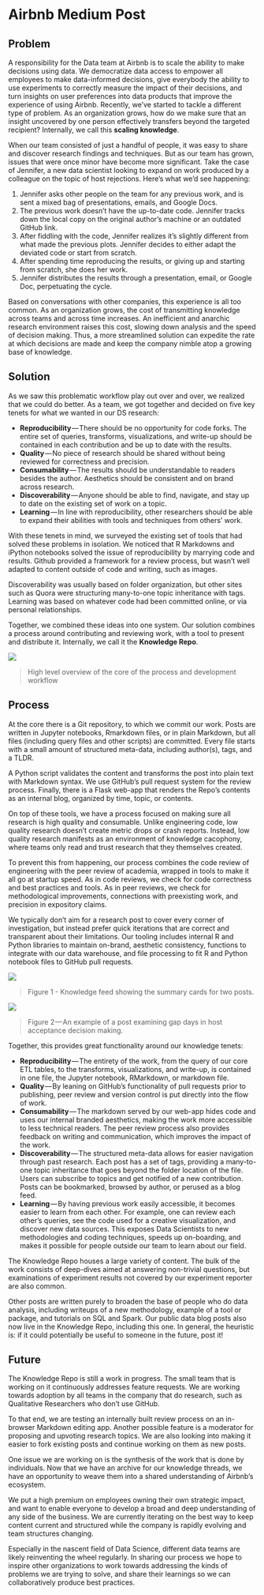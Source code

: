 # Airbnb Medium Post

## Problem

A responsibility for the Data team at Airbnb is to scale the ability to make decisions using data. We democratize data access to empower all employees to make data-informed decisions, give everybody the ability to use experiments to correctly measure the impact of their decisions, and turn insights on user preferences into data products that improve the experience of using Airbnb. Recently, we’ve started to tackle a different type of problem. As an organization grows, how do we make sure that an insight uncovered by one person effectively transfers beyond the targeted recipient? Internally, we call this **scaling knowledge**.

When our team consisted of just a handful of people, it was easy to share and discover research findings and techniques. But as our team has grown, issues that were once minor have become more significant. Take the case of Jennifer, a new data scientist looking to expand on work produced by a colleague on the topic of host rejections. Here’s what we’d see happening:

1.  Jennifer asks other people on the team for any previous work, and is sent a mixed bag of presentations, emails, and Google Docs.
2.  The previous work doesn’t have the up-to-date code. Jennifer tracks down the local copy on the original author’s machine or an outdated GitHub link.
3.  After fiddling with the code, Jennifer realizes it’s slightly different from what made the previous plots. Jennifer decides to either adapt the deviated code or start from scratch.
4.  After spending time reproducing the results, or giving up and starting from scratch, she does her work.
5.  Jennifer distributes the results through a presentation, email, or Google Doc, perpetuating the cycle.

Based on conversations with other companies, this experience is all too common. As an organization grows, the cost of transmitting knowledge across teams and across time increases. An inefficient and anarchic research environment raises this cost, slowing down analysis and the speed of decision making. Thus, a more streamlined solution can expedite the rate at which decisions are made and keep the company nimble atop a growing base of knowledge.

## Solution

As we saw this problematic workflow play out over and over, we realized that we could do better. As a team, we got together and decided on five key tenets for what we wanted in our DS research:

-   **Reproducibility** — There should be no opportunity for code forks. The entire set of queries, transforms, visualizations, and write-up should be contained in each contribution and be up to date with the results.
-   **Quality** — No piece of research should be shared without being reviewed for correctness and precision.
-   **Consumability** — The results should be understandable to readers besides the author. Aesthetics should be consistent and on brand across research.
-   **Discoverability** — Anyone should be able to find, navigate, and stay up to date on the existing set of work on a topic.
-   **Learning** — In line with reproducibility, other researchers should be able to expand their abilities with tools and techniques from others’ work.

With these tenets in mind, we surveyed the existing set of tools that had solved these problems in isolation. We noticed that R Markdowns and iPython notebooks solved the issue of reproducibility by marrying code and results. Github provided a framework for a review process, but wasn’t well adapted to content outside of code and writing, such as images.

Discoverability was usually based on folder organization, but other sites such as Quora were structuring many-to-one topic inheritance with tags. Learning was based on whatever code had been committed online, or via personal relationships.

Together, we combined these ideas into one system. Our solution combines a process around contributing and reviewing work, with a tool to present and distribute it. Internally, we call it the **Knowledge Repo**.

![](https://cdn-images-1.medium.com/max/1600/1*cNc7N42Fbt5YHcZIxD96zg.png)

> High level overview of the core of the process and development workflow

## Process

At the core there is a Git repository, to which we commit our work. Posts are written in Jupyter notebooks, Rmarkdown files, or in plain Markdown, but all files (including query files and other scripts) are committed. Every file starts with a small amount of structured meta-data, including author(s), tags, and a TLDR.

A Python script validates the content and transforms the post into plain text with Markdown syntax. We use GitHub’s pull request system for the review process. Finally, there is a Flask web-app that renders the Repo’s contents as an internal blog, organized by time, topic, or contents.

On top of these tools, we have a process focused on making sure all research is high quality and consumable. Unlike engineering code, low quality research doesn’t create metric drops or crash reports. Instead, low quality research manifests as an environment of knowledge cacophony, where teams only read and trust research that they themselves created.

To prevent this from happening, our process combines the code review of engineering with the peer review of academia, wrapped in tools to make it all go at startup speed. As in code reviews, we check for code correctness and best practices and tools. As in peer reviews, we check for methodological improvements, connections with preexisting work, and precision in expository claims.

We typically don’t aim for a research post to cover every corner of investigation, but instead prefer quick iterations that are correct and transparent about their limitations. Our tooling includes internal R and Python libraries to maintain on-brand, aesthetic consistency, functions to integrate with our data warehouse, and file processing to fit R and Python notebook files to GitHub pull requests.

![](https://cdn-images-1.medium.com/max/1600/1*MPdpSg36RzBeinrL0wIGwQ.png)

> Figure 1 - Knowledge feed showing the summary cards for two posts.

![](https://cdn-images-1.medium.com/max/1600/1*oib1FYv2tb3vFBsbdKIMKg.png)

> Figure 2 — An example of a post examining gap days in host acceptance decision making.

Together, this provides great functionality around our knowledge tenets:

-   **Reproducibility** — The entirety of the work, from the query of our core ETL tables, to the transforms, visualizations, and write-up, is contained in one file, the Jupyter notebook, RMarkdown, or markdown file.
-   **Quality** — By leaning on GitHub’s functionality of pull requests prior to publishing, peer review and version control is put directly into the flow of work.
-   **Consumability** — The markdown served by our web-app hides code and uses our internal branded aesthetics, making the work more accessible to less technical readers. The peer review process also provides feedback on writing and communication, which improves the impact of the work.
-   **Discoverability** — The structured meta-data allows for easier navigation through past research. Each post has a set of tags, providing a many-to-one topic inheritance that goes beyond the folder location of the file. Users can subscribe to topics and get notified of a new contribution. Posts can be bookmarked, browsed by author, or perused as a blog feed.
-   **Learning** — By having previous work easily accessible, it becomes easier to learn from each other. For example, one can review each other’s queries, see the code used for a creative visualization, and discover new data sources. This exposes Data Scientists to new methodologies and coding techniques, speeds up on-boarding, and makes it possible for people outside our team to learn about our field.

The Knowledge Repo houses a large variety of content. The bulk of the work consists of deep-dives aimed at answering non-trivial questions, but examinations of experiment results not covered by our experiment reporter are also common.

Other posts are written purely to broaden the base of people who do data analysis, including writeups of a new methodology, example of a tool or package, and tutorials on SQL and Spark. Our public data blog posts also now live in the Knowledge Repo, including this one. In general, the heuristic is: if it could potentially be useful to someone in the future, post it!

## Future

The Knowledge Repo is still a work in progress. The small team that is working on it continuously addresses feature requests. We are working towards adoption by all teams in the company that do research, such as Qualitative Researchers who don’t use GitHub.

To that end, we are testing an internally built review process on an in-browser Markdown editing app. Another possible feature is a moderator for proposing and upvoting research topics. We are also looking into making it easier to fork existing posts and continue working on them as new posts.

One issue we are working on is the synthesis of the work that is done by individuals. Now that we have an archive for our knowledge threads, we have an opportunity to weave them into a shared understanding of Airbnb’s ecosystem.

We put a high premium on employees owning their own strategic impact, and want to enable everyone to develop a broad and deep understanding of any side of the business. We are currently iterating on the best way to keep content current and structured while the company is rapidly evolving and team structures changing.

Especially in the nascent field of Data Science, different data teams are likely reinventing the wheel regularly. In sharing our process we hope to inspire other organizations to work towards addressing the kinds of problems we are trying to solve, and share their learnings so we can collaboratively produce best practices.
